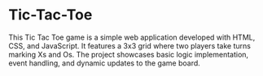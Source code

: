 # Tic-Tac-Toe
This Tic Tac Toe game is a simple web application developed with HTML, CSS, and JavaScript. It features a 3x3 grid where two players take turns marking Xs and Os. The project showcases basic logic implementation, event handling, and dynamic updates to the game board.
